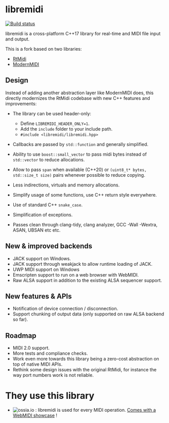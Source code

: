 # libremidi

[![Build status](https://github.com/jcelerier/libremidi/workflows/Build/badge.svg)](https://github.com/jcelerier/libremidi/actions)

libremidi is a cross-platform C++17 library for real-time and MIDI file input and output.

This is a fork based on two libraries: 

* [RtMidi](https://github.com/theSTK/RtMidi)
* [ModernMIDI](https://github.com/ddiakopoulos/ModernMIDI)

## Design
Instead of adding another abstraction layer like ModernMIDI does, 
this directly modernizes the RtMidi codebase with new C++ features and improvements: 

* The library can be used header-only:
  * Define `LIBREMIDI_HEADER_ONLY=1`.
  * Add the `include` folder to your include path.
  * `#include <libremidi/libremidi.hpp>`

* Callbacks are passed by `std::function` and generally simplified.
* Ability to use `boost::small_vector` to pass midi bytes instead of `std::vector` to reduce allocations.
* Allow to pass `span` when available (C++20) or `(uint8_t* bytes, std::size_t size)` pairs whenever possible to reduce copying.
* Less indirections, virtuals and memory allocations.
* Simplify usage of some functions, use C++ return style everywhere.
* Use of standard C++ `snake_case`.
* Simplification of exceptions.
* Passes clean through clang-tidy, clang analyzer, GCC -Wall -Wextra, ASAN, UBSAN etc etc.

## New & improved backends
* JACK support on Windows.
* JACK support through weakjack to allow runtime loading of JACK.
* UWP MIDI support on Windows
* Emscripten support to run on a web browser with WebMIDI.
* Raw ALSA support in addition to the existing ALSA sequencer support.

## New features & APIs 
* Notification of device connection / disconnection.
* Support chunking of output data (only supported on raw ALSA backend so far).

## Roadmap
* MIDI 2.0 support.
* More tests and compliance checks.
* Work even more towards this library being a zero-cost abstraction on top of native MIDI APIs.
* Rethink some design issues with the original RtMidi, for instance the way port numbers work is not reliable.

# They use this library

* ![ossia.io](https://ossia.io) : libremidi is used for every MIDI operation. [Comes with a WebMIDI showcase](https://ossia.io/score-web) !
